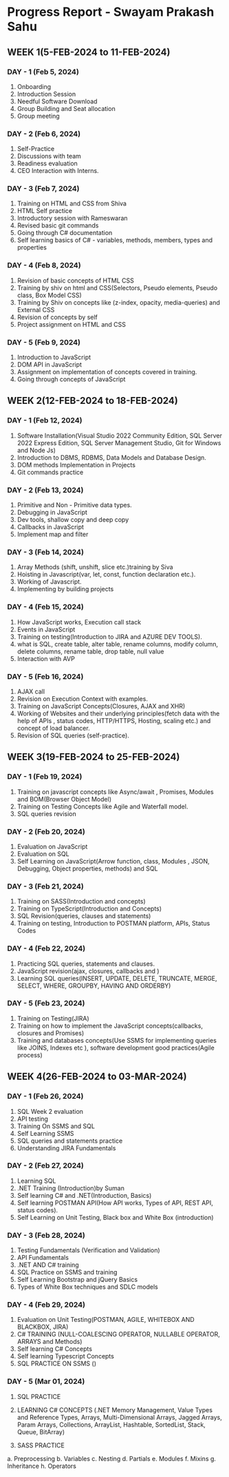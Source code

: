 # Progress Report - Swayam Prakash Sahu

## WEEK 1(5-FEB-2024 to 11-FEB-2024)

### DAY - 1 (Feb 5, 2024)	

1. Onboarding
2. Introduction Session 
3. Needful Software Download 
4. Group Building and Seat allocation
5. Group meeting

### DAY - 2 (Feb 6, 2024)	

1. Self-Practice
2. Discussions with team
3. Readiness evaluation
4. CEO Interaction with Interns.


### DAY - 3 (Feb 7, 2024)		

1. Training on HTML and CSS from Shiva
2. HTML Self practice
3. Introductory session with Rameswaran
4. Revised basic git commands
5. Going through C# documentation
6. Self learning basics of C# - variables, methods, members, types and properties

### DAY - 4 (Feb 8, 2024)		

1. Revision of basic concepts of HTML CSS
2. Training by shiv on html and CSS(Selectors, Pseudo elements, Pseudo class, Box Model CSS)
3. Training by Shiv on concepts like (z-index, opacity, media-queries) and External CSS
4. Revision of concepts by self 
5. Project assignment on HTML and CSS

### DAY - 5 (Feb 9, 2024)	

1. Introduction to JavaScript
2. DOM API in JavaScript
3. Assignment on implementation of concepts covered in training.
4. Going through concepts of JavaScript


## WEEK 2(12-FEB-2024 to 18-FEB-2024)

### DAY - 1 (Feb 12, 2024)	

1. Software Installation(Visual Studio 2022 Community Edition,
SQL Server 2022  Express Edition,
SQL Server Management Studio,
Git for Windows and
Node Js)
2. Introduction to DBMS, RDBMS, Data Models and Database Design.
3. DOM methods Implementation in Projects
4. Git commands practice

### DAY - 2 (Feb 13, 2024)	

1. Primitive and Non - Primitive data types.
2. Debugging in JavaScript
3. Dev tools, shallow copy and deep copy
4. Callbacks in JavaScript
5. Implement map and filter

### DAY - 3 (Feb 14, 2024)	
	
1. Array Methods (shift, unshift, slice etc.)training by Siva
2. Hoisting in Javascript(var, let, const, function declaration etc.).
3. Working of Javascript.
4. Implementing by building projects

### DAY - 4 (Feb 15, 2024)	

1. How JavaScript works, Execution call stack
2. Events in JavaScript
3. Training on testing(Introduction to JIRA and AZURE DEV TOOLS).
4. what is SQL, create table, alter table, rename columns, modify column, delete columns, rename table, drop table, null value
5. Interaction with AVP

### DAY - 5 (Feb 16, 2024)	

1. AJAX call
2. Revision on Execution Context with examples.
3. Training on JavaScript Concepts(Closures,  AJAX and XHR)
4. Working of Websites and their underlying principles(fetch data with the help of APIs , status codes, HTTP/HTTPS, Hosting, scaling etc.) and concept of load balancer.
5. Revision of SQL queries (self-practice).


## WEEK 3(19-FEB-2024 to 25-FEB-2024)

### DAY - 1 (Feb 19, 2024)

1. Training on javascript concepts like Async/await , Promises, Modules and BOM(Browser Object Model)
2. Training on Testing Concepts like Agile and Waterfall model.
3. SQL queries revision

### DAY - 2 (Feb 20, 2024)	

1. Evaluation on JavaScript
2. Evaluation on SQL
3. Self Learning on JavaScript(Arrow function, class, Modules , JSON, Debugging, Object properties, methods) and SQL

### DAY - 3 (Feb 21, 2024)	

1. Training on SASS(Introduction and concepts)
2. Training on TypeScript(Introduction and Concepts)
3. SQL Revision(queries, clauses and statements)
4. Training on testing, Introduction to POSTMAN platform, APIs, Status Codes

### DAY - 4 (Feb 22, 2024)	

1. Practicing SQL queries, statements and clauses.
2. JavaScript revision(ajax, closures, callbacks and )
3. Learning SQL queries(INSERT, UPDATE, DELETE, TRUNCATE,  MERGE, SELECT, WHERE, GROUPBY, HAVING AND ORDERBY)

### DAY - 5 (Feb 23, 2024)	

1. Training on Testing(JIRA)
2. Training on how to implement the JavaScript concepts(callbacks, closures and Promises)
3. Training and databases concepts(Use SSMS for implementing queries like JOINS, Indexes  etc ), software development good practices(Agile process)

## WEEK 4(26-FEB-2024 to 03-MAR-2024)

### DAY - 1 (Feb 26, 2024)

1. SQL Week 2 evaluation 
2. API testing 
3. Training On SSMS and SQL
4. Self  Learning SSMS
5. SQL queries and statements practice
6. Understanding JIRA Fundamentals

### DAY - 2 (Feb 27, 2024)	

1. Learning SQL 
2. .NET Training (Introduction)by Suman
3. Self learning C# and .NET(Introduction, Basics)
4. Self learning POSTMAN API(How API works, Types of API, REST API, status codes).
5. Self Learning on Unit Testing, Black box and White Box (introduction)

### DAY - 3 (Feb 28, 2024)	

1. Testing Fundamentals (Verification and Validation)
2. API Fundamentals
3. .NET AND C# training
4. SQL Practice on SSMS and training
5. Self Learning Bootstrap and jQuery Basics
6. Types of White Box techniques and SDLC models

### DAY - 4 (Feb 29, 2024)

1. Evaluation on Unit Testing(POSTMAN, AGILE, WHITEBOX AND BLACKBOX, JIRA)
2. C# TRAINING (NULL-COALESCING OPERATOR, NULLABLE OPERATOR, ARRAYS and Methods) 
3. Self learning C# Concepts 
4. Self learning Typescript Concepts
5. SQL PRACTICE ON SSMS ()

### DAY - 5 (Mar 01, 2024)

1. SQL PRACTICE
2. LEARNING C# CONCEPTS
(.NET Memory Management,
Value Types and Reference Types,
Arrays,
Multi-Dimensional Arrays,
Jagged Arrays,
Param Arrays,
Collections,
ArrayList,
Hashtable,
SortedList,
Stack,
Queue,
BitArray)

3. SASS PRACTICE
   
a. Preprocessing
b. Variables
c. Nesting
d. Partials
e. Modules
f. Mixins
g. Inheritance
h. Operators
        
